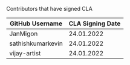 Contributors that have signed CLA

| GitHub Username | CLA Signing Date |
|---------------------|-----------|
| JanMigon | 24.01.2022 |
| sathishkumarkevin | 24.01.2022 |
| vijay-artist | 24.01.2022 |

